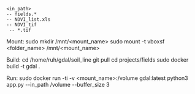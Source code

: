 ```
<in_path>
-- fields.*
-- NDVI_list.xls
-- NDVI_tif
 -- *.tif
```

Mount:
sudo mkdir /mnt/<mount_name>
sudo mount -t vboxsf <folder_name> /mnt/<mount_name>

Build:
cd /home/ruh/gdal/soil_line
git pull
cd projects/fields
sudo docker build -t gdal .

Run:
sudo docker run -ti -v <mount_name>:/volume gdal:latest python3 app.py --in_path /volume --buffer_size 3